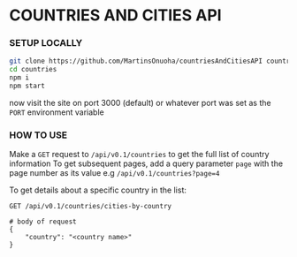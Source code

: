 # COUNTRIES AND CITIES API

### SETUP LOCALLY
```sh
git clone https://github.com/MartinsOnuoha/countriesAndCitiesAPI countries
cd countries
npm i
npm start
```
now visit the site on port 3000 (default) or whatever port was set as the `PORT` environment variable

### HOW TO USE
Make a `GET` request to `/api/v0.1/countries` to get the full list of country information
To get subsequent pages, add a query parameter `page` with the page number as its value e.g `/api/v0.1/countries?page=4`

To get details about a specific country in the list:
```
GET /api/v0.1/countries/cities-by-country

# body of request
{
    "country": "<country name>"
}
```